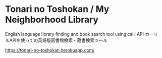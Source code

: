 # Tonari no Toshokan / My Neighborhood Library

English language library finding and book search tool using calil API 
カーリルAPIを使っての英語版図書館検索・蔵書検索ツール 

https://tonari-no-toshokan.herokuapp.com/


